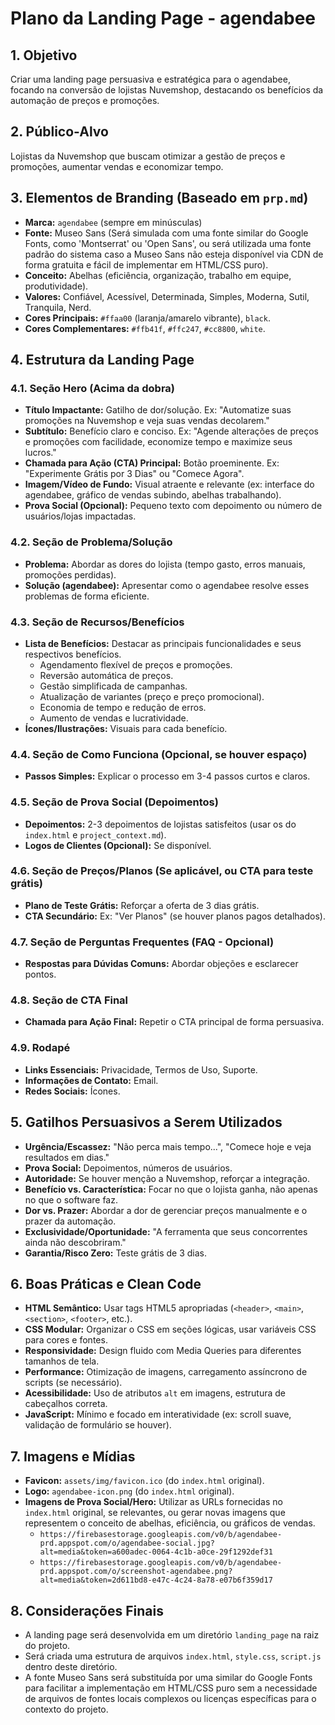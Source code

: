 # Plano da Landing Page - agendabee

## 1. Objetivo

Criar uma landing page persuasiva e estratégica para o agendabee, focando na conversão de lojistas Nuvemshop, destacando os benefícios da automação de preços e promoções.

## 2. Público-Alvo

Lojistas da Nuvemshop que buscam otimizar a gestão de preços e promoções, aumentar vendas e economizar tempo.

## 3. Elementos de Branding (Baseado em `prp.md`)

- **Marca:** `agendabee` (sempre em minúsculas)
- **Fonte:** Museo Sans (Será simulada com uma fonte similar do Google Fonts, como 'Montserrat' ou 'Open Sans', ou será utilizada uma fonte padrão do sistema caso a Museo Sans não esteja disponível via CDN de forma gratuita e fácil de implementar em HTML/CSS puro).
- **Conceito:** Abelhas (eficiência, organização, trabalho em equipe, produtividade).
- **Valores:** Confiável, Acessível, Determinada, Simples, Moderna, Sutil, Tranquila, Nerd.
- **Cores Principais:** `#ffaa00` (laranja/amarelo vibrante), `black`.
- **Cores Complementares:** `#ffb41f`, `#ffc247`, `#cc8800`, `white`.

## 4. Estrutura da Landing Page

### 4.1. Seção Hero (Acima da dobra)

- **Título Impactante:** Gatilho de dor/solução. Ex: "Automatize suas promoções na Nuvemshop e veja suas vendas decolarem."
- **Subtítulo:** Benefício claro e conciso. Ex: "Agende alterações de preços e promoções com facilidade, economize tempo e maximize seus lucros."
- **Chamada para Ação (CTA) Principal:** Botão proeminente. Ex: "Experimente Grátis por 3 Dias" ou "Comece Agora".
- **Imagem/Vídeo de Fundo:** Visual atraente e relevante (ex: interface do agendabee, gráfico de vendas subindo, abelhas trabalhando).
- **Prova Social (Opcional):** Pequeno texto com depoimento ou número de usuários/lojas impactadas.

### 4.2. Seção de Problema/Solução

- **Problema:** Abordar as dores do lojista (tempo gasto, erros manuais, promoções perdidas).
- **Solução (agendabee):** Apresentar como o agendabee resolve esses problemas de forma eficiente.

### 4.3. Seção de Recursos/Benefícios

- **Lista de Benefícios:** Destacar as principais funcionalidades e seus respectivos benefícios.
  - Agendamento flexível de preços e promoções.
  - Reversão automática de preços.
  - Gestão simplificada de campanhas.
  - Atualização de variantes (preço e preço promocional).
  - Economia de tempo e redução de erros.
  - Aumento de vendas e lucratividade.
- **Ícones/Ilustrações:** Visuais para cada benefício.

### 4.4. Seção de Como Funciona (Opcional, se houver espaço)

- **Passos Simples:** Explicar o processo em 3-4 passos curtos e claros.

### 4.5. Seção de Prova Social (Depoimentos)

- **Depoimentos:** 2-3 depoimentos de lojistas satisfeitos (usar os do `index.html` e `project_context.md`).
- **Logos de Clientes (Opcional):** Se disponível.

### 4.6. Seção de Preços/Planos (Se aplicável, ou CTA para teste grátis)

- **Plano de Teste Grátis:** Reforçar a oferta de 3 dias grátis.
- **CTA Secundário:** Ex: "Ver Planos" (se houver planos pagos detalhados).

### 4.7. Seção de Perguntas Frequentes (FAQ - Opcional)

- **Respostas para Dúvidas Comuns:** Abordar objeções e esclarecer pontos.

### 4.8. Seção de CTA Final

- **Chamada para Ação Final:** Repetir o CTA principal de forma persuasiva.

### 4.9. Rodapé

- **Links Essenciais:** Privacidade, Termos de Uso, Suporte.
- **Informações de Contato:** Email.
- **Redes Sociais:** Ícones.

## 5. Gatilhos Persuasivos a Serem Utilizados

- **Urgência/Escassez:** "Não perca mais tempo...", "Comece hoje e veja resultados em dias."
- **Prova Social:** Depoimentos, números de usuários.
- **Autoridade:** Se houver menção a Nuvemshop, reforçar a integração.
- **Benefício vs. Característica:** Focar no que o lojista ganha, não apenas no que o software faz.
- **Dor vs. Prazer:** Abordar a dor de gerenciar preços manualmente e o prazer da automação.
- **Exclusividade/Oportunidade:** "A ferramenta que seus concorrentes ainda não descobriram."
- **Garantia/Risco Zero:** Teste grátis de 3 dias.

## 6. Boas Práticas e Clean Code

- **HTML Semântico:** Usar tags HTML5 apropriadas (`<header>`, `<main>`, `<section>`, `<footer>`, etc.).
- **CSS Modular:** Organizar o CSS em seções lógicas, usar variáveis CSS para cores e fontes.
- **Responsividade:** Design fluido com Media Queries para diferentes tamanhos de tela.
- **Performance:** Otimização de imagens, carregamento assíncrono de scripts (se necessário).
- **Acessibilidade:** Uso de atributos `alt` em imagens, estrutura de cabeçalhos correta.
- **JavaScript:** Mínimo e focado em interatividade (ex: scroll suave, validação de formulário se houver).

## 7. Imagens e Mídias

- **Favicon:** `assets/img/favicon.ico` (do `index.html` original).
- **Logo:** `agendabee-icon.png` (do `index.html` original).
- **Imagens de Prova Social/Hero:** Utilizar as URLs fornecidas no `index.html` original, se relevantes, ou gerar novas imagens que representem o conceito de abelhas, eficiência, ou gráficos de vendas.
  - `https://firebasestorage.googleapis.com/v0/b/agendabee-prd.appspot.com/o/agendabee-social.jpg?alt=media&token=a600adec-0064-4c1b-a0ce-29f1292def31`
  - `https://firebasestorage.googleapis.com/v0/b/agendabee-prd.appspot.com/o/screenshot-agendabee.png?alt=media&token=2d611bd8-e47c-4c24-8a78-e07b6f359d17`

## 8. Considerações Finais

- A landing page será desenvolvida em um diretório `landing_page` na raiz do projeto.
- Será criada uma estrutura de arquivos `index.html`, `style.css`, `script.js` dentro deste diretório.
- A fonte Museo Sans será substituída por uma similar do Google Fonts para facilitar a implementação em HTML/CSS puro sem a necessidade de arquivos de fontes locais complexos ou licenças específicas para o contexto do projeto.

